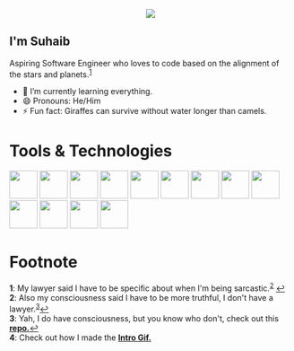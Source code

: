 <p align="center">
  <img src="https://github.com/knightfury16/knightfury16/blob/main/IntroGifUpdated.gif" />
</p>


## I'm Suhaib

Aspiring Software Engineer who loves to code based on the alignment of the stars and planets.<sup id ="a1">[1](#ft1)</sup>

- 🌱 I’m currently learning everything.
- 😄 Pronouns: He/Him
- ⚡ Fun fact: Giraffes can survive without water longer than camels.


# Tools & Technologies
<span>
<img src="https://github.com/yurijserrano/Github-Profile-Readme-Logos/blob/master/programming%20languages/c.svg" width = "50">
<img src="https://github.com/yurijserrano/Github-Profile-Readme-Logos/blob/master/programming%20languages/c%2B%2B.svg" width = "50">
<img src="https://github.com/yurijserrano/Github-Profile-Readme-Logos/blob/master/programming%20languages/python.svg" width = "50">
<img src="https://github.com/yurijserrano/Github-Profile-Readme-Logos/blob/master/programming%20languages/java.svg" width = "50">
<img src="https://github.com/yurijserrano/Github-Profile-Readme-Logos/blob/master/programming%20languages/javascript.svg" width = "50">
<img src="https://github.com/yurijserrano/Github-Profile-Readme-Logos/blob/master/programming%20languages/typescript.svg" width = "50">
  
  
<img src="https://camo.githubusercontent.com/c3aa8777fb7e3ef78de4c59eecbe77e8aee1ce8a9699f821b7fa54d439e166b8/68747470733a2f2f75706c6f61642e77696b696d656469612e6f72672f77696b6970656469612f636f6d6d6f6e732f302f30312f57696e646f77735f5465726d696e616c5f4c6f676f5f323536783235362e706e67" width = "50">
  
  
<img src="https://github.com/yurijserrano/Github-Profile-Readme-Logos/blob/master/frameworks/nodejs.svg" width = "50">
<img src="https://github.com/yurijserrano/Github-Profile-Readme-Logos/blob/master/text%20editors/sublime.svg" width = "50">
<img src="https://github.com/yurijserrano/Github-Profile-Readme-Logos/blob/master/cloud/firebase.svg" width = "50">
<img src="https://cdn.freebiesupply.com/logos/large/2x/webpack-icon-logo-png-transparent.png" width = "50">
  
<img src="https://camo.githubusercontent.com/64ebc39fb026d0b8f50521a7cb62c0945c4372af45a85bb0fcf4ee305882fc78/68747470733a2f2f626c696e6465646379636c6f70732e6e656f6369746965732e6f72672f70356a732d69636f6e732f70352d73712d726576657273652d66696c6c65642e706e67" width = "50">
<img src="https://camo.githubusercontent.com/b3bf5d2d9bc99bfd2d45ce62f969a7eb01823b91f35bf3360beba1e319b1b2a8/68747470733a2f2f75706c6f61642e77696b696d656469612e6f72672f77696b6970656469612f636f6d6d6f6e732f332f33662f4769745f69636f6e2e737667" width = "50">

  
  
</span>



<br>




# Footnote

<b id="ft1">1</b>: My lawyer said I have to be specific about when I'm being sarcastic.<sup id ="a2">[2](#ft2)</sup> [↩](#a1)<br>
<b id="ft2">2</b>: Also my consciousness said I have to be more truthful, I don't have a lawyer.<sup id ="a3">[3](#ft3)</sup>[↩](#a3)<br>
<b id="ft3">3</b>: Yah, I do have consciousness, but you know who don't, check out this [**repo.**](https://github.com/knightfury16/Game-of-life-with-p5.js-library)[↩](#a3)<br>
<b id="ft4">4</b>: Check out how I made the [**Intro Gif.**](https://github.com/knightfury16/Text-steer)<br>



